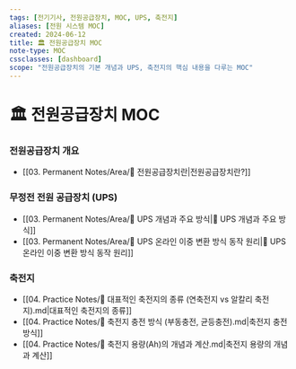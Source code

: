 ```yaml
---
tags: [전기기사, 전원공급장치, MOC, UPS, 축전지]
aliases: [전원 시스템 MOC]
created: 2024-06-12
title: 🏛️ 전원공급장치 MOC
note-type: MOC
cssclasses: [dashboard]
scope: "전원공급장치의 기본 개념과 UPS, 축전지의 핵심 내용을 다루는 MOC"
---
```


# 🏛️ 전원공급장치 MOC

### 전원공급장치 개요
- [[03. Permanent Notes/Area/📝 전원공급장치란|전원공급장치란?]]

### 무정전 전원 공급장치 (UPS)
- [[03. Permanent Notes/Area/📝 UPS 개념과 주요 방식|📝 UPS 개념과 주요 방식]]
- [[03. Permanent Notes/Area/📝 UPS 온라인 이중 변환 방식 동작 원리|📝 UPS 온라인 이중 변환 방식 동작 원리]]

### 축전지
- [[04. Practice Notes/📝 대표적인 축전지의 종류 (연축전지 vs 알칼리 축전지).md|대표적인 축전지의 종류]]
- [[04. Practice Notes/📝 축전지 충전 방식 (부동충전, 균등충전).md|축전지 충전 방식]]
- [[04. Practice Notes/📝 축전지 용량(Ah)의 개념과 계산.md|축전지 용량의 개념과 계산]] 